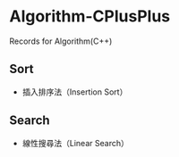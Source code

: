 # Algorithm-CPlusPlus
Records for Algorithm(C++)

## Sort
- 插入排序法（Insertion Sort）

## Search
- 線性搜尋法（Linear Search）